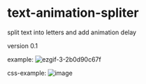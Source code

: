 # text-animation-spliter
split text into letters and add animation delay 

version 0.1

example: ![ezgif-3-2b0d90c67f](https://user-images.githubusercontent.com/81700330/209140127-7fd79993-13ea-4640-b31e-892447835313.gif)

css-example: ![image](https://user-images.githubusercontent.com/81700330/209145133-eae0c58c-1db7-4e57-bdf4-b899c76d1fde.png)

